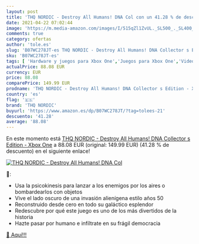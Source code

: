 ```yaml
---
layout: post
title: 'THQ NORDIC - Destroy All Humans! DNA Col con un 41.28 % de descuento'
date: 2021-04-22 07:02:44
image: 'https://m.media-amazon.com/images/I/515qZl1ZvUL._SL500_._SL400_.jpg'
comments: true
category: ofertas
author: 'tole.es'
slug: 'B07WC278JT-es THQ NORDIC - Destroy All Humans! DNA Collector s Edition -...'
sku: 'B07WC278JT-es'
tags: [ 'Hardware y juegos para Xbox One','Juegos para Xbox One','Videojuegos','thq nordic','xbox', ]
actualPrice: 88.08 EUR
currency: EUR
price: 88.08
comparePrice: 149.99 EUR
prodname: 'THQ NORDIC - Destroy All Humans! DNA Collector s Edition - Xbox One'
country: 'es'
flag: '🇪🇸'
brand: 'THQ NORDIC'
buyurl: 'https://www.amazon.es/dp/B07WC278JT/?tag=tolees-21'
descuento: '41.28'
average: '88.08'
---
```


En este momento está [THQ NORDIC - Destroy All Humans! DNA Collector s Edition - Xbox One](https://www.amazon.es/dp/B07WC278JT/?tag=tolees-21) a 88.08 EUR (original: 149.99 EUR) (41.28 %  de descuento) en el siguiente enlace!

[![THQ NORDIC - Destroy All Humans! DNA Col](https://m.media-amazon.com/images/I/515qZl1ZvUL._SL500_._SL400_.jpg)](https://www.amazon.es/dp/B07WC278JT/?tag=tolees-21)

🔎:

- Usa la psicokinesis para lanzar a los enemigos por los aires o bombardearlos con objetos
- Vive el lado oscuro de una invasión alienígena estilo años 50
- Reconstruido desde cero en todo su galáctico esplendor
- Redescubre por qué este juego es uno de los más divertidos de la historia
- Hazte pasar por humano e infíltrate en su frágil democracia

[🛒 Aquí!!!](https://www.amazon.es/dp/B07WC278JT/?tag=tolees-21)
